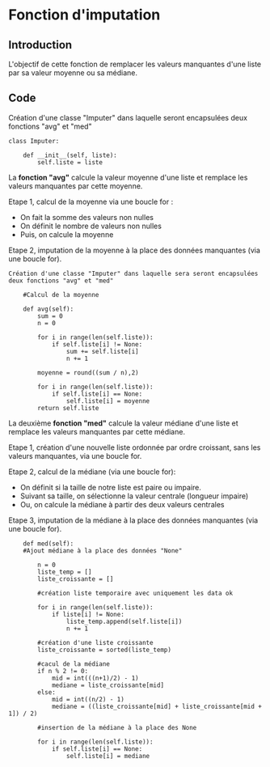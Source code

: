 # Fonction d'imputation

## Introduction

L'objectif de cette fonction de remplacer les valeurs manquantes d'une liste par sa valeur moyenne ou sa médiane.

## Code

Création d'une classe "Imputer" dans laquelle seront encapsulées deux fonctions "avg" et "med"

```
class Imputer:

    def __init__(self, liste):
        self.liste = liste
```

La **fonction "avg"** calcule la valeur moyenne d'une liste et remplace les valeurs manquantes par cette moyenne.

Etape 1, calcul de la moyenne via une boucle for :
* On fait la somme des valeurs non nulles
* On définit le nombre de valeurs non nulles
* Puis, on calcule la moyenne

Etape 2, imputation de la moyenne à la place des données manquantes (via une boucle for).

```
Création d'une classe "Imputer" dans laquelle sera seront encapsulées deux fonctions "avg" et "med"

    #Calcul de la moyenne
    
    def avg(self):
        sum = 0
        n = 0

        for i in range(len(self.liste)):
            if self.liste[i] != None:
                sum += self.liste[i]
                n += 1

        moyenne = round((sum / n),2)
        
        for i in range(len(self.liste)):
            if self.liste[i] == None:
                self.liste[i] = moyenne
        return self.liste
```


La deuxième **fonction "med"** calcule la valeur médiane d'une liste et remplace les valeurs manquantes par cette médiane.

Etape 1, création d'une nouvelle liste ordonnée par ordre croissant, sans les valeurs manquantes, via une boucle for.

Etape 2, calcul de la médiane (via une boucle for):
* On définit si la taille de notre liste est paire ou impaire.
* Suivant sa taille, on sélectionne la valeur centrale (longueur impaire)
* Ou, on calcule la médiane à partir des deux valeurs centrales

Etape 3, imputation de la médiane à la place des données manquantes (via une boucle for).

```
    def med(self):
    #Ajout médiane à la place des données "None" 

        n = 0
        liste_temp = []
        liste_croissante = []

        #création liste temporaire avec uniquement les data ok

        for i in range(len(self.liste)):
            if liste[i] != None:
                liste_temp.append(self.liste[i])
                n += 1

        #création d'une liste croissante
        liste_croissante = sorted(liste_temp)

        #cacul de la médiane
        if n % 2 != 0:
            mid = int(((n+1)/2) - 1)
            mediane = liste_croissante[mid]
        else:
            mid = int((n/2) - 1)
            mediane = ((liste_croissante[mid] + liste_croissante[mid + 1]) / 2)

        #insertion de la médiane à la place des None

        for i in range(len(self.liste)):
            if self.liste[i] == None:
                self.liste[i] = mediane
```

